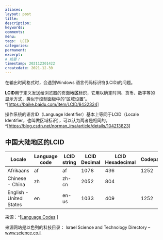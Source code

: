 ```yaml
---
aliases:
layout: post
title:
description:
keywords:
comments:
menu:
tags:  LCID
categories:
permanent: 
excerpt:
# 摘要？
timestamp: 202112301422
createdate: 2021-12-30
---
```


在输出时间格式时，会遇到Windows 语言代码标识符(LCID)的问题。

**LCID**用于定义发送给浏览器的页面**地区**标识，它用以确定时间、货币、数字等的显示方式，类似于控制面板中的“区域设置”。 ^[https://baike.baidu.com/item/LCID/8432334]

操作系统的语言ID（Language Identifier）基本上等同于LCID（Locale Identifier，也叫做区域标识），可以认为两者是相同的。^[https://blog.csdn.net/norman_irsa/article/details/104213823]



## 中国大陆地区的LCID


| Locale | Language code | LCID string | LCID Decimal | LCID Hexadecimal | Codepage |
| --- | --- | --- | --- | --- | --- |
| Afrikaans | af | af | 1078 | 436 | 1252 | 
| Chinese - China |zh |zh-cn |2052|804 |
| English - United States|en|en-us|1033|409|1252

来源：^[[Language Codes](https://www.science.co.il/language/Locale-codes.php) ]

来源网站是以色列的科技目录：
Israel Science and Technology Directory – www.science.co.il